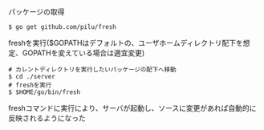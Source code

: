 パッケージの取得

```
$ go get github.com/pilu/fresh
```

freshを実行($GOPATHはデフォルトの、ユーザホームディレクトリ配下を想定、GOPATHを変えている場合は適宜変更)

```
# カレントディレクトリを実行したいパッケージの配下へ移動
$ cd ./server
# freshを実行
$ $HOME/go/bin/fresh
```

freshコマンドに実行により、サーバが起動し、ソースに変更があれば自動的に反映されるようになった

